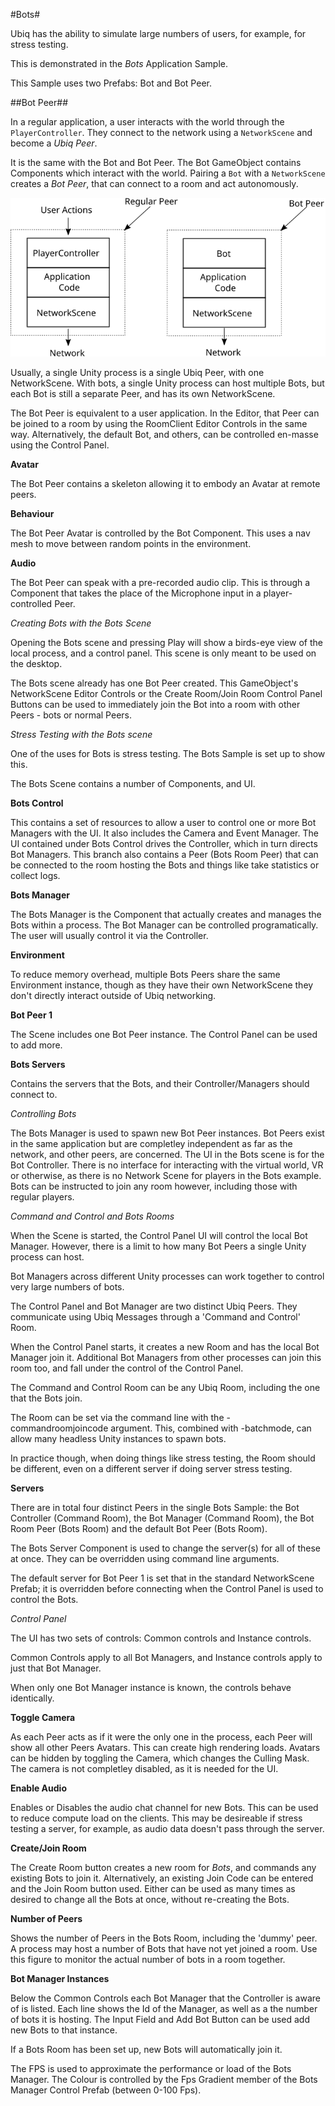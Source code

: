 #Bots#

Ubiq has the ability to simulate large numbers of users, for example, for stress testing.

This is demonstrated in the *Bots* Application Sample.

This Sample uses two Prefabs: Bot and Bot Peer.

##Bot Peer##

In a regular application, a user interacts with the world through the `PlayerController`. They connect to the network using a `NetworkScene` and become a *Ubiq Peer*.

It is the same with the Bot and Bot Peer. The Bot GameObject contains Components which interact with the world. Pairing a `Bot` with a `NetworkScene` creates a *Bot Peer*, that can connect to a room and act autonomously.

 ![](images/d713fe99-caba-47ba-805d-11a4da98c6d6.svg)
 
Usually, a single Unity process is a single Ubiq Peer, with one NetworkScene. With bots, a single Unity process can host multiple Bots, but each Bot is still a separate Peer, and has its own NetworkScene.


The Bot Peer is equivalent to a user application. In the Editor, that Peer can be joined to a room by using the RoomClient Editor Controls in the same way. Alternatively, the default Bot, and others, can be controlled en-masse using the Control Panel.

**Avatar**

The Bot Peer contains a skeleton allowing it to embody an Avatar at remote peers.

**Behaviour**

The Bot Peer Avatar is controlled by the Bot Component. This uses a nav mesh to move between random points in the environment.

**Audio**

The Bot Peer can speak with a pre-recorded audio clip. This is through a Component that takes the place of the Microphone input in a player-controlled Peer.



*Creating Bots with the Bots Scene*

Opening the Bots scene and pressing Play will show a birds-eye view of the local process, and a control panel. This scene is only meant to be used on the desktop.

The Bots scene already has one Bot Peer created. This GameObject's NetworkScene Editor Controls or the Create Room/Join Room Control Panel Buttons can be used to immediately join the Bot into a room with other Peers - bots or normal Peers.


*Stress Testing with the Bots scene*

One of the uses for Bots is stress testing. The Bots Sample is set up to show this.

The Bots Scene contains a number of Components, and UI.

**Bots Control**

This contains a set of resources to allow a user to control one or more Bot Managers with the UI. It also includes the Camera and Event Manager. The UI contained under Bots Control drives the Controller, which in turn directs Bot Managers. This branch also contains a Peer (Bots Room Peer) that can be connected to the room hosting the Bots and things like take statistics or collect logs.

**Bots Manager**

The Bots Manager is the Component that actually creates and manages the Bots within a process. The Bot Manager can be controlled programatically. The user will usually control it via the Controller. 

**Environment**

To reduce memory overhead, multiple Bots Peers share the same Environment instance, though as they have their own NetworkScene they don't directly interact outside of Ubiq networking.

**Bot Peer 1**

The Scene includes one Bot Peer instance. The Control Panel can be used to add more.

**Bots Servers**

Contains the servers that the Bots, and their Controller/Managers should connect to.


*Controlling Bots*

The Bots Manager is used to spawn new Bot Peer instances. Bot Peers exist in the same application but are completley independent as far as the network, and other peers, are concerned.
The UI in the Bots scene is for the Bot Controller. There is no interface for interacting with the virtual world, VR or otherwise, as there is no Network Scene for players in the Bots example.
Bots can be instructed to join any room however, including those with regular players.

*Command and Control and Bots Rooms*

When the Scene is started, the Control Panel UI will control the local Bot Manager. However, there is a limit to how many Bot Peers a single Unity process can host.

Bot Managers across different Unity processes can work together to control very large numbers of bots.

The Control Panel and Bot Manager are two distinct Ubiq Peers. They communicate using Ubiq Messages through a 'Command and Control' Room.

When the Control Panel starts, it creates a new Room and has the local Bot Manager join it. Additional Bot Managers from other processes can join this room too, and fall under the control of the Control Panel.

The Command and Control Room can be any Ubiq Room, including the one that the Bots join. 

The Room can be set via the command line with the -commandroomjoincode argument. This, combined with -batchmode, can allow many headless Unity instances to spawn bots.

In practice though, when doing things like stress testing, the Room should be different, even on a different server if doing server stress testing.


**Servers**

There are in total four distinct Peers in the single Bots Sample: the Bot Controller (Command Room), the Bot Manager (Command Room), the Bot Room Peer (Bots Room) and the default Bot Peer (Bots Room). 

The Bots Server Component is used to change the server(s) for all of these at once. They can be overridden using command line arguments.

The default server for Bot Peer 1 is set that in the standard NetworkScene Prefab; it is overridden before connecting when the Control Panel is used to control the Bots.


*Control Panel*

The UI has two sets of controls: Common controls and Instance controls.

Common Controls apply to all Bot Managers, and Instance controls apply to just that Bot Manager.

When only one Bot Manager instance is known, the controls behave identically.

**Toggle Camera**

As each Peer acts as if it were the only one in the process, each Peer will show all other Peers Avatars. This can create high rendering loads. Avatars can be hidden by toggling the Camera, which changes the Culling Mask. The camera is not completley disabled, as it is needed for the UI.

**Enable Audio**

Enables or Disables the audio chat channel for new Bots. This can be used to reduce compute load on the clients. This may be desireable if stress testing a server, for example, as audio data doesn't pass through the server.

**Create/Join Room**

The Create Room button creates a new room for *Bots*, and commands any existing Bots to join it. Alternatively, an existing Join Code can be entered and the Join Room button used. Either can be used as many times as desired to change all the Bots at once, without re-creating the Bots.

**Number of Peers**

Shows the number of Peers in the Bots Room, including the 'dummy' peer. A process may host a number of Bots that have not yet joined a room. Use this figure to monitor the actual number of bots in a room together.

**Bot Manager Instances**

Below the Common Controls each Bot Manager that the Controller is aware of is listed. Each line shows the Id of the Manager, as well as a the number of bots it is hosting. The Input Field and Add Bot Button can be used add new Bots to that instance.

If a Bots Room has been set up, new Bots will automatically join it.

The FPS is used to approximate the performance or load of the Bots Manager. The Colour is controlled by the Fps Gradient member of the Bots Manager Control Prefab (between 0-100 Fps).







